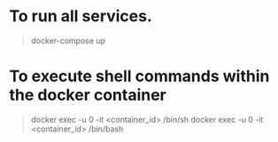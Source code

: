# To run all services.
> docker-compose up
# To execute shell commands within the docker container
> docker exec -u 0 -it <container_id> /bin/sh 
> docker exec -u 0 -it <container_id> /bin/bash
